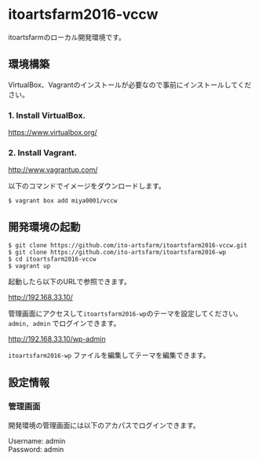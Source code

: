 # itoartsfarm2016-vccw

itoartsfarmのローカル開発環境です。

## 環境構築

VirtualBox、Vagrantのインストールが必要なので事前にインストールしてください。

### 1. Install VirtualBox.
https://www.virtualbox.org/

### 2. Install Vagrant.
http://www.vagrantup.com/

以下のコマンドでイメージをダウンロードします。

```
$ vagrant box add miya0001/vccw
```

## 開発環境の起動

```
$ git clone https://github.com/ito-artsfarm/itoartsfarm2016-vccw.git
$ git clone https://github.com/ito-artsfarm/itoartsfarm2016-wp
$ cd itoartsfarm2016-vccw
$ vagrant up
```

起動したら以下のURLで参照できます。

http://192.168.33.10/

管理画面にアクセスして`itoartsfarm2016-wp`のテーマを設定してください。
`admin, admin` でログインできます。

http://192.168.33.10/wp-admin

`itoartsfarm2016-wp` ファイルを編集してテーマを編集できます。

## 設定情報

### 管理画面

開発環境の管理画面には以下のアカパスでログインできます。

Username: admin  
Password: admin

